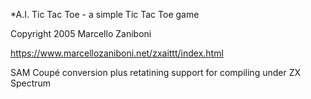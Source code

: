*A.I. Tic Tac Toe - a simple Tic Tac Toe game

Copyright 2005 Marcello Zaniboni

https://www.marcellozaniboni.net/zxaittt/index.html

SAM Coupé conversion plus retatining support for compiling under ZX Spectrum

